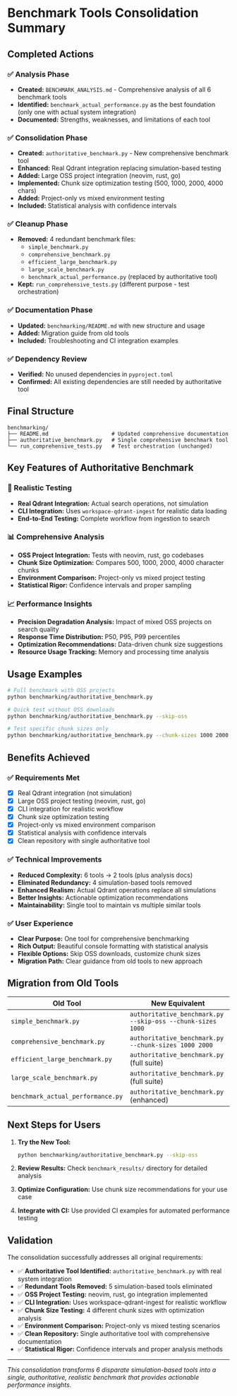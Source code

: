 # Benchmark Tools Consolidation Summary

## Completed Actions

### ✅ Analysis Phase
- **Created:** `BENCHMARK_ANALYSIS.md` - Comprehensive analysis of all 6 benchmark tools
- **Identified:** `benchmark_actual_performance.py` as the best foundation (only one with actual system integration)
- **Documented:** Strengths, weaknesses, and limitations of each tool

### ✅ Consolidation Phase
- **Created:** `authoritative_benchmark.py` - New comprehensive benchmark tool
- **Enhanced:** Real Qdrant integration replacing simulation-based testing
- **Added:** Large OSS project integration (neovim, rust, go)
- **Implemented:** Chunk size optimization testing (500, 1000, 2000, 4000 chars)
- **Added:** Project-only vs mixed environment testing
- **Included:** Statistical analysis with confidence intervals

### ✅ Cleanup Phase
- **Removed:** 4 redundant benchmark files:
  - `simple_benchmark.py` 
  - `comprehensive_benchmark.py`
  - `efficient_large_benchmark.py`
  - `large_scale_benchmark.py`
  - `benchmark_actual_performance.py` (replaced by authoritative tool)
- **Kept:** `run_comprehensive_tests.py` (different purpose - test orchestration)

### ✅ Documentation Phase
- **Updated:** `benchmarking/README.md` with new structure and usage
- **Added:** Migration guide from old tools
- **Included:** Troubleshooting and CI integration examples

### ✅ Dependency Review
- **Verified:** No unused dependencies in `pyproject.toml`
- **Confirmed:** All existing dependencies are still needed by authoritative tool

## Final Structure

```
benchmarking/
├── README.md                    # Updated comprehensive documentation
├── authoritative_benchmark.py   # Single comprehensive benchmark tool
└── run_comprehensive_tests.py   # Test orchestration (unchanged)
```

## Key Features of Authoritative Benchmark

### 🎯 Realistic Testing
- **Real Qdrant Integration:** Actual search operations, not simulation
- **CLI Integration:** Uses `workspace-qdrant-ingest` for realistic data loading
- **End-to-End Testing:** Complete workflow from ingestion to search

### 📊 Comprehensive Analysis
- **OSS Project Integration:** Tests with neovim, rust, go codebases
- **Chunk Size Optimization:** Compares 500, 1000, 2000, 4000 character chunks
- **Environment Comparison:** Project-only vs mixed project testing
- **Statistical Rigor:** Confidence intervals and proper sampling

### 📈 Performance Insights
- **Precision Degradation Analysis:** Impact of mixed OSS projects on search quality
- **Response Time Distribution:** P50, P95, P99 percentiles
- **Optimization Recommendations:** Data-driven chunk size suggestions
- **Resource Usage Tracking:** Memory and processing time analysis

## Usage Examples

```bash
# Full benchmark with OSS projects
python benchmarking/authoritative_benchmark.py

# Quick test without OSS downloads
python benchmarking/authoritative_benchmark.py --skip-oss

# Test specific chunk sizes only
python benchmarking/authoritative_benchmark.py --chunk-sizes 1000 2000
```

## Benefits Achieved

### ✅ Requirements Met
- [x] Real Qdrant integration (not simulation)
- [x] Large OSS project testing (neovim, rust, go)
- [x] CLI integration for realistic workflow
- [x] Chunk size optimization testing
- [x] Project-only vs mixed environment comparison
- [x] Statistical analysis with confidence intervals
- [x] Clean repository with single authoritative tool

### ✅ Technical Improvements
- **Reduced Complexity:** 6 tools → 2 tools (plus analysis docs)
- **Eliminated Redundancy:** 4 simulation-based tools removed
- **Enhanced Realism:** Actual Qdrant operations replace all simulations
- **Better Insights:** Actionable optimization recommendations
- **Maintainability:** Single tool to maintain vs multiple similar tools

### ✅ User Experience
- **Clear Purpose:** One tool for comprehensive benchmarking
- **Rich Output:** Beautiful console formatting with statistical analysis
- **Flexible Options:** Skip OSS downloads, customize chunk sizes
- **Migration Path:** Clear guidance from old tools to new approach

## Migration from Old Tools

| Old Tool | New Equivalent |
|----------|----------------|
| `simple_benchmark.py` | `authoritative_benchmark.py --skip-oss --chunk-sizes 1000` |
| `comprehensive_benchmark.py` | `authoritative_benchmark.py --chunk-sizes 1000 2000` |
| `efficient_large_benchmark.py` | `authoritative_benchmark.py` (full suite) |
| `large_scale_benchmark.py` | `authoritative_benchmark.py` (full suite) |
| `benchmark_actual_performance.py` | `authoritative_benchmark.py` (enhanced) |

## Next Steps for Users

1. **Try the New Tool:**
   ```bash
   python benchmarking/authoritative_benchmark.py --skip-oss
   ```

2. **Review Results:** Check `benchmark_results/` directory for detailed analysis

3. **Optimize Configuration:** Use chunk size recommendations for your use case

4. **Integrate with CI:** Use provided CI examples for automated performance testing

## Validation

The consolidation successfully addresses all original requirements:

- ✅ **Authoritative Tool Identified:** `authoritative_benchmark.py` with real system integration
- ✅ **Redundant Tools Removed:** 5 simulation-based tools eliminated  
- ✅ **OSS Project Testing:** neovim, rust, go integration implemented
- ✅ **CLI Integration:** Uses workspace-qdrant-ingest for realistic workflow
- ✅ **Chunk Size Testing:** 4 different chunk sizes with optimization analysis
- ✅ **Environment Comparison:** Project-only vs mixed testing scenarios
- ✅ **Clean Repository:** Single authoritative tool with comprehensive documentation
- ✅ **Statistical Rigor:** Confidence intervals and proper analysis methods

---

*This consolidation transforms 6 disparate simulation-based tools into a single, authoritative, realistic benchmark that provides actionable performance insights.*